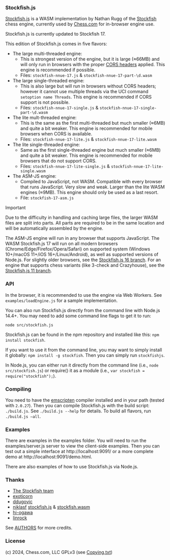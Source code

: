 ### Stockfish.js

<a href="https://github.com/nmrugg/stockfish.js">Stockfish.js</a> is a WASM implementation by Nathan Rugg of the <a href="https://github.com/official-stockfish/Stockfish">Stockfish</a> chess engine, currently used by [Chess.com](https://www.chess.com/) for in-browser engine use.

Stockfish.js is currently updated to Stockfish 17.

This edition of Stockfish.js comes in five flavors:

 * The large multi-threaded engine:
    * This is strongest version of the engine, but it is large (≈66MB) and will only run in browsers with the proper <a href=https://web.dev/articles/cross-origin-isolation-guide>CORS headers</a> applied. This engine is recommended if possible.
    * Files: `stockfish-nnue-17.js` & `stockfish-nnue-17-part-\d.wasm`
 * The large single-threaded engine:
    * This is also large but will run in browsers without CORS headers; however it cannot use multiple threads via the UCI command `setoption name Threads`. This engine is recommended if CORS support is not possible.
    * Files: `stockfish-nnue-17-single.js` & `stockfish-nnue-17-single-part-\d.wasm`
 * The lite mult-threaded engine:
    * This is the same as the first multi-threaded but much smaller (≈6MB) and quite a bit weaker. This engine is recommended for mobile browsers when CORS is available.
    * Files: `stockfish-nnue-17-lite.js` & `stockfish-nnue-17-lite.wasm`
 * The lite single-threaded engine:
    * Same as the first single-threaded engine but much smaller (≈6MB) and quite a bit weaker. This engine is recommended for mobile browsers that do not support CORS.
    * Files: `stockfish-nnue-17-lite-single.js` & `stockfish-nnue-17-lite-single.wasm`
 * The ASM-JS engine:
    * Compiled to JavaScript, not WASM. Compatible with every browser that runs JavaScript. Very slow and weak. Larger than the lite WASM engines (≈9MB). This engine should only be used as a last resort.
    * File: `stockfish-17-asm.js`


> [!IMPORTANT]
> Due to the difficulty in handling and caching large files, the larger WASM files are split into parts. All parts are required to be in the same location and will be automatically assembled by the engine.

The ASM-JS engine will run in any browser that supports JavaScript. The WASM Stockfish.js 17 will run on all modern browsers (Chrome/Edge/Firefox/Opera/Safari) on supported system (Windows 10+/macOS 11+/iOS 16+/Linux/Android), as well as supported versions of Node.js. For slightly older browsers, see the <a href=../../tree/Stockfish16>Stockfish.js 16 branch</a>. For an engine that supports chess variants (like 3-check and Crazyhouse), see the <a href=../../tree/Stockfish11>Stockfish.js 11 branch</a>.

### API

In the browser, it is recommended to use the engine via Web Workers. See `examples/loadEngine.js` for a sample implementation.

You can also run Stockfish.js directly from the command line with Node.js 14.4+. You may need to add some command line flags to get it to run:

```shell
node src/stockfish.js
```
Stockfish.js can be found in the npm repository and installed like this: `npm install stockfish`.

If you want to use it from the command line, you may want to simply install it globally: `npm install -g stockfish`. Then you can simply run `stockfishjs`.

In Node.js, you can either run it directly from the command line (i.e., `node src/stockfish.js`) or require() it as a module (i.e., `var stockfish = require("stockfish");`).

### Compiling

You need to have the <a href="http://kripken.github.io/emscripten-site/docs/getting_started/downloads.html">emscripten</a> compiler installed and in your path (tested with `2.0.27`). Then you can compile Stockfish.js with the build script: `./build.js`. See `./build.js --help` for details. To build all flavors, run `./build.js –all`.

### Examples

There are examples in the examples folder. You will need to run the examples/server.js server to view the client-side examples. Then you can test out a simple interface at http://localhost:9091/ or a more complete demo at http://localhost:9091/demo.html.

There are also examples of how to use Stockfish.js via Node.js.

### Thanks

- <a href="https://github.com/official-stockfish/Stockfish">The Stockfish team</a>
- <a href="https://github.com/exoticorn/stockfish-js">exoticorn</a>
- <a href="https://github.com/ddugovic/Stockfish">ddugovic</a>
- <a href="https://github.com/niklasf/">niklasf</a> <a href="https://github.com/niklasf/stockfish.js">stockfish.js</a> & <a href="https://github.com/niklasf/stockfish.wasm">stockfish.wasm</a>
- <a href="https://github.com/hi-ogawa/Stockfish">hi-ogawa</a>
- <a href="https://github.com/linrock">linrock</a>

See <a href="https://raw.githubusercontent.com/nmrugg/stockfish.js/master/AUTHORS">AUTHORS</a> for more credits.

### License

(c) 2024, Chess.com, LLC
GPLv3 (see <a href="https://raw.githubusercontent.com/nmrugg/stockfish.js/master/Copying.txt">Copying.txt</a>)
